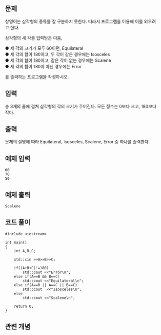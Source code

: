 ## 문제 
창영이는 삼각형의 종류를 잘 구분하지 못한다. 따라서 프로그램을 이용해 이를 외우려고 한다.

삼각형의 세 각을 입력받은 다음, 

● 세 각의 크기가 모두 60이면, Equilateral  
● 세 각의 합이 180이고, 두 각이 같은 경우에는 Isosceles  
● 세 각의 합이 180이고, 같은 각이 없는 경우에는 Scalene  
● 세 각의 합이 180이 아닌 경우에는 Error    

를 출력하는 프로그램을 작성하시오.
## 입력
총 3개의 줄에 걸쳐 삼각형의 각의 크기가 주어진다. 모든 정수는 0보다 크고, 180보다 작다.


## 출력
문제의 설명에 따라 Equilateral, Isosceles, Scalene, Error 중 하나를 출력한다.


## 예제 입력 
```
60
70
50
```

## 예제 출력  
```
Scalene
```
## 코드 풀이
```
#include <iostream>

int main()
{
    int A,B,C;
    
    std::cin >>A>>B>>C;
    
    if((A+B+C)!=180)
        std::cout <<"Error\n";
    else if(A==B && B==C)
        std::cout <<"Equilateral\n";
    else if(A==B || A==C || B==C)
        std::cout  <<"Isosceles\n";
    else
        std::cout <<"Scalene\n";
    
    return 0;
}
```
## 관련 개념
